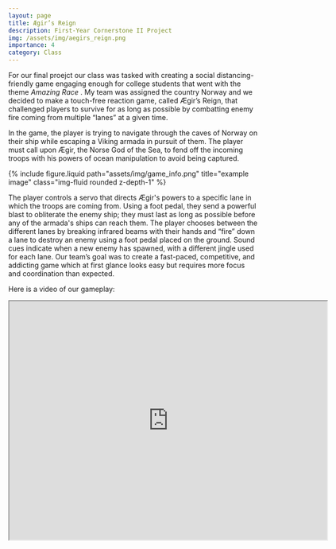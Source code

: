 ```yaml
---
layout: page
title: Ægir’s Reign
description: First-Year Cornerstone II Project
img: /assets/img/aegirs_reign.png
importance: 4
category: Class
---
```


For our final proejct our class was tasked with creating a social distancing-friendly game engaging enough for college students that went with the theme <i> Amazing Race </i>. My team was assigned the country Norway and we decided to make a touch-free reaction game, called Ægir’s Reign, that challenged players to survive for as long as possible by combatting enemy fire coming from multiple “lanes” at a given time.

In the game, the player is trying to navigate through the caves of Norway on their ship while escaping a Viking armada in pursuit of them. The player must call upon Ægir, the Norse God of the Sea, to fend off the incoming troops with his powers of ocean manipulation to avoid being captured.

<div class="row justify-content-sm-start">
    <div class="col-sm-6 mt-3 mt-md-0">
        {% include figure.liquid path="assets/img/game_info.png" title="example image" class="img-fluid rounded z-depth-1" %}
    </div>
</div>

The player controls a servo that directs Ægir's powers to a specific lane in which the troops are coming from. Using a foot pedal, they send a powerful blast to obliterate the enemy ship; they must last as long as possible before any of the armada's ships can reach them. The player chooses between the different lanes by breaking infrared beams with their hands and “fire” down a lane to destroy an enemy using a foot pedal placed on the ground. Sound cues indicate when a new enemy has spawned, with a different jingle used for each lane. Our team’s goal was to create a fast-paced, competitive, and addicting game which at first glance looks easy but requires more focus and coordination than expected.

Here is a video of our gameplay:

<iframe src="https://drive.google.com/file/d/131iO4pFwcFpU__SsN_m5Fosk_Ep_IXSc/preview" width="640" height="480" allow="autoplay"></iframe>
